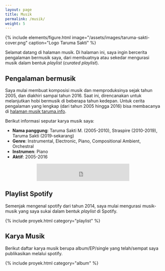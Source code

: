 ```yaml
---
layout: page
title: Musik
permalink: /musik/
weight: 5
---
```


{% include elements/figure.html image="/assets/images/taruma-sakti-cover.png" caption="Logo Taruma Sakti" %}

Selamat datang di halaman musik. Di halaman ini, saya ingin bercerita pengalaman bermusik saya, dari membuatnya atau sekedar mengurasi musik dalam bentuk _playlist_ (_curated playlist_). 

## Pengalaman bermusik

Saya mulai membuat komposisi musik dan memproduksinya sejak tahun 2005, dan diakhiri sampai tahun 2016. Saat ini, direncanakan untuk melanjutkan hobi bermusik di beberapa tahun kedepan. Untuk cerita pengalaman yang lengkap (dari tahun 2005 hingga 2016) bisa membacanya di [halaman musik taruma.info](https://taruma.info/music). 

Berikut informasi seputar karya musik saya:
- **Nama panggung**: Taruma Sakti M. (2005-2010), Straspire (2010-2019), Taruma Sakti (2019-sekarang)
- **Genre**: Instrumental, Electronic, Piano, Compositional Ambient, Orchestral
- **Instrumen**: Piano
- **Aktif**: 2005-2016

<p align="center"><iframe src="https://open.spotify.com/follow/1/?uri=spotify:artist:2RF0qvWLmVyUCMuRdAzgfr&amp;size=detail&amp;theme=light" width="300" height="56" scrolling="no" frameborder="0" style="border:none; overflow:hidden;" allowtransparency="true"></iframe></p>

## Playlist Spotify

Semenjak mengenal spotify dari tahun 2014, saya mulai mengurasi musik-musik yang saya sukai dalam bentuk _playlist_ di Spotify. 

{% include proyek.html category="playlist" %}

## Karya Musik

Berikut daftar karya musik berupa album/EP/single yang telah/sempat saya publikasikan melalui spotify.

{% include proyek.html category="album" %}